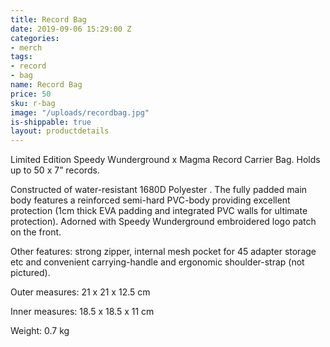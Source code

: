 ```yaml
---
title: Record Bag
date: 2019-09-06 15:29:00 Z
categories:
- merch
tags:
- record
- bag
name: Record Bag
price: 50
sku: r-bag
image: "/uploads/recordbag.jpg"
is-shippable: true
layout: productdetails
---
```


Limited Edition Speedy Wunderground x Magma Record Carrier Bag. Holds up to 50 x 7” records.

Constructed of water-resistant 1680D Polyester . The fully padded main body features a reinforced semi-hard PVC-body providing excellent protection (1cm thick EVA padding and integrated PVC walls for ultimate protection). Adorned with Speedy Wunderground embroidered logo patch on the front.

Other features: strong zipper, internal mesh pocket for 45 adapter storage etc and convenient carrying-handle and ergonomic shoulder-strap (not pictured).

Outer measures: 21 x 21 x 12.5 cm

Inner measures: 18.5 x 18.5 x 11 cm

Weight: 0.7 kg